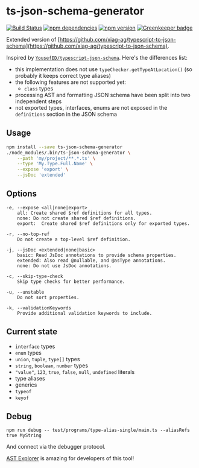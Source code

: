 # ts-json-schema-generator

[![Build Status](https://dev.azure.com/vega-vis/ts-json-schema-generator/_apis/build/status/vega.ts-json-schema-generator)](https://dev.azure.com/vega-vis/ts-json-schema-generator/_build/latest?definitionId=3)
[![npm dependencies](https://david-dm.org/vega/ts-json-schema-generator.svg)](https://www.npmjs.com/package/ts-json-schema-generator)
[![npm version](https://img.shields.io/npm/v/ts-json-schema-generator.svg)](https://www.npmjs.com/package/ts-json-schema-generator) [![Greenkeeper badge](https://badges.greenkeeper.io/vega/ts-json-schema-generator.svg)](https://greenkeeper.io/)

Extended version of [https://github.com/xiag-ag/typescript-to-json-schema](https://github.com/xiag-ag/typescript-to-json-schema).

Inspired by [`YousefED/typescript-json-schema`](https://github.com/YousefED/typescript-json-schema). Here's the differences list:

* this implementation does not use `typeChecker.getTypeAtLocation()` (so probably it keeps correct type aliases)
* the following features are not supported yet:
  * `class` types
* processing AST and formatting JSON schema have been split into two independent steps
* not exported types, interfaces, enums are not exposed in the `definitions` section in the JSON schema

## Usage

```bash
npm install --save ts-json-schema-generator
./node_modules/.bin/ts-json-schema-generator \
    --path 'my/project/**.*.ts' \
    --type 'My.Type.Full.Name' \
    --expose 'export' \
    --jsDoc 'extended'
```

## Options

```
-e, --expose <all|none|export>
    all: Create shared $ref definitions for all types.
    none: Do not create shared $ref definitions.
    export:  Create shared $ref definitions only for exported types.

-r, --no-top-ref
    Do not create a top-level $ref definition.

-j, --jsDoc <extended|none|basic>
    basic: Read JsDoc annotations to provide schema properties.
    extended: Also read @nullable, and @asType annotations.
    none: Do not use JsDoc annotations.

-c, --skip-type-check
    Skip type checks for better performance.

-u, --unstable
    Do not sort properties.

-k, --validationKeywords
    Provide additional validation keywords to include.
```


## Current state

* `interface` types
* `enum` types
* `union`, `tuple`, `type[]` types
* `string`, `boolean`, `number` types
* `"value"`, `123`, `true`, `false`, `null`, `undefined` literals
* type aliases
* generics
* `typeof`
* `keyof`

## Debug

`npm run debug -- test/programs/type-alias-single/main.ts --aliasRefs true MyString`

And connect via the debugger protocol.

[AST Explorer](https://astexplorer.net/) is amazing for developers of this tool!
